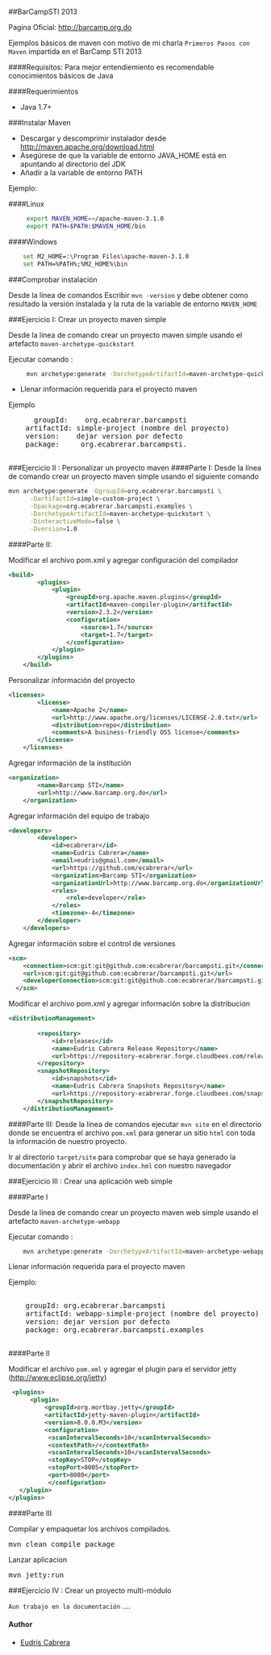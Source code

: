 ##BarCampSTI 2013


Pagina Oficial:
http://barcamp.org.do


Ejemplos básicos de maven con motivo de mi charla `Primeros Pasos con Maven` impartida en el BarCamp STI 2013

####Requisitos:
Para mejor entendiemiento es recomendable conocimientos básicos de Java

####Requerimientos
* Java 1.7+


###Instalar Maven

* Descargar y descomprimir instalador desde http://maven.apache.org/download.html
* Asegúrese de que la variable de entorno JAVA_HOME está en apuntando al directorio del JDK
* Añadir a la variable de entorno PATH
  
Ejemplo:
   
####Linux
```bash
     export MAVEN_HOME=~/apache-maven-3.1.0
	 export PATH=$PATH:$MAVEN_HOME/bin
```
####Windows
```bash
    set M2_HOME=:\Program Files\apache-maven-3.1.0
    set PATH=%PATH%;%M2_HOME%\bin
```

###Comprobar instalación

Desde la línea de comandos
Escribir `mvn -version` y debe obtener como resultado la versión instalada y la ruta de la variable de entorno `MAVEN_HOME`



###Ejercicio I: Crear un proyecto maven simple


Desde la línea de comando crear un proyecto maven simple usando el artefacto `maven-archetype-quickstart`

Ejecutar comando :
 
```bash
     mvn archetype:generate -DarchetypeArtifactId=maven-archetype-quickstart
```

* Llenar información requerida para el proyecto maven

 
Ejemplo

   <pre>
      groupId:    org.ecabrerar.barcampsti
    artifactId: simple-project (nombre del proyecto)
    version:    dejar version por defecto
    package:     org.ecabrerar.barcampsti.
    </pre>



###Ejercicio II : Personalizar un proyecto maven
####Parte I:
Desde la línea de comando crear un proyecto maven simple usando el siguiente comando
```bash
mvn archetype:generate -DgroupId=org.ecabrerar.barcampsti \
      -DartifactId=simple-custom-project \
      -Dpackage=org.ecabrerar.barcampsti.examples \
      -DarchetypeArtifactId=maven-archetype-quickstart \
      -DinteractiveMode=false \
      -Dversion=1.0
```
####Parte II:

Modificar el archivo pom.xml y agregar configuración del compilador

```xml
<build>
        <plugins>
            <plugin>
                <groupId>org.apache.maven.plugins</groupId>
                <artifactId>maven-compiler-plugin</artifactId>
                <version>2.3.2</version>
                <configuration>
                    <source>1.7</source>
                    <target>1.7</target>
                </configuration>
            </plugin>
        </plugins>
    </build>
```


Personalizar información del proyecto

```xml
<licenses>
        <license>
            <name>Apache 2</name>
            <url>http://www.apache.org/licenses/LICENSE-2.0.txt</url>
            <distribution>repo</distribution>
            <comments>A business-friendly OSS license</comments>
        </license>
    </licenses>
```


Agregar información de la institución
```xml
<organization>
        <name>Barcamp STI</name>
        <url>http://www.barcamp.org.do</url>
    </organization>
```

Agregar información del equipo de trabajo
```xml
<developers>
        <developer>
            <id>ecabrerar</id>
            <name>Eudris Cabrera</name>
            <email>eudris@gmail.com</email>
            <url>https://github.com/ecabrerar</url>
            <organization>Barcamp STI</organization>
            <organizationUrl>http://www.barcamp.org.do</organizationUrl>
            <roles>
                <role>developer</role>
            </roles>
            <timezone>-4</timezone>
        </developer>
    </developers>
```


Agregar información sobre el control de versiones

```xml
<scm>
	<connection>scm:git:git@github.com:ecabrerar/barcampsti.git</connection>
	<url>scm:git:git@github.com:ecabrerar/barcampsti.git</url>
	<developerConnection>scm:git:git@github.com:ecabrerar/barcampsti.git</developerConnection>
  </scm>
```


Modificar el archivo pom.xml y agregar información sobre la distribucion

```xml
<distributionManagement>
        
        <repository>
            <id>releases</id>
            <name>Eudris Cabrera Release Repository</name>
            <url>https://repository-ecabrerar.forge.cloudbees.com/release/</url>
        </repository>
        <snapshotRepository>
            <id>snapshots</id>
            <name>Eudris Cabrera Snapshots Repository</name>
            <url>https://repository-ecabrerar.forge.cloudbees.com/snapshot/</url>
        </snapshotRepository>
    </distributionManagement>    

```

####Parte III:
Desde la línea de comandos ejecutar `mvn site` en el directorio donde se encuentra el archivo `pom.xml` para generar
un sitio `html` con toda la información de nuestro proyecto.

Ir al directorio `target/site` para comprobar que se haya generado la documentación y abrir  el archivo `index.hml` con nuestro navegador 



###Ejercicio III : Crear una aplicación web simple


####Parte I


Desde la línea de comando crear un proyecto maven web simple usando el artefacto `maven-archetype-webapp`

Ejecutar comando : 
```bash
    mvn archetype:generate -DarchetypeArtifactId=maven-archetype-webapp
```

Llenar información requerida para el proyecto maven

 Ejemplo:

  <pre> 
    groupId: org.ecabrerar.barcampsti 
    artifactId: webapp-simple-project (nombre del proyecto) 
    version: dejar version por defecto 
    package: org.ecabrerar.barcampsti.examples
    </pre>

 
####Parte II

Modificar el archivo `pom.xml` y agregar el plugin para el servidor jetty (http://www.eclipse.org/jetty)
```xml
 <plugins>
      <plugin>
          <groupId>org.mortbay.jetty</groupId>
          <artifactId>jetty-maven-plugin</artifactId>
          <version>8.0.0.M3</version>
          <configuration>
           <scanIntervalSeconds>10</scanIntervalSeconds>
           <contextPath>/</contextPath>
           <scanIntervalSeconds>10</scanIntervalSeconds>
           <stopKey>STOP</stopKey>
           <stopPort>8005</stopPort>
           <port>8080</port>
           </configuration>
   </plugin>
</plugins>
```


####Parte III

Compilar y empaquetar los archivos compilados.
<pre>
mvn clean compile package
</pre>
Lanzar aplicacion
<pre>
mvn jetty:run
</pre>

###Ejercicio IV : Crear un proyecto multi-módulo

`Aun trabajo en la documentación` ....

#### Author

* [Eudris Cabrera](https://github.com/ecabrerar)
